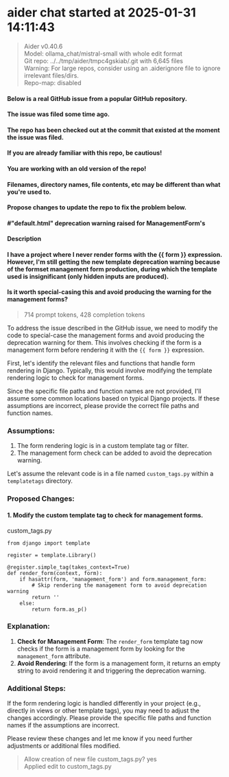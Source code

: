
# aider chat started at 2025-01-31 14:11:43

> Aider v0.40.6  
> Model: ollama_chat/mistral-small with whole edit format  
> Git repo: ../../tmp/aider/tmpc4gskiab/.git with 6,645 files  
> Warning: For large repos, consider using an .aiderignore file to ignore irrelevant files/dirs.  
> Repo-map: disabled  

#### Below is a real GitHub issue from a popular GitHub repository.  
#### The issue was filed some time ago.  
#### The repo has been checked out at the commit that existed at the moment the issue was filed.  
#### If you are already familiar with this repo, be cautious!  
#### You are working with an old version of the repo!  
#### Filenames, directory names, file contents, etc may be different than what you're used to.  
####   
#### Propose changes to update the repo to fix the problem below.  
####   
#### #"default.html" deprecation warning raised for ManagementForm's  
#### Description  
#### 	  
#### I have a project where I never render forms with the {{ form }} expression. However, I'm still getting the new template deprecation warning because of the formset management form production, during which the template used is insignificant (only hidden inputs are produced).  
#### Is it worth special-casing this and avoid producing the warning for the management forms?  
> 714 prompt tokens, 428 completion tokens  

To address the issue described in the GitHub issue, we need to modify the code to special-case the management forms and avoid producing the deprecation warning for them. This involves checking if the form is a management form before rendering it with the `{{ form }}` expression.

First, let's identify the relevant files and functions that handle form rendering in Django. Typically, this would involve modifying the template rendering logic to check for management forms.

Since the specific file paths and function names are not provided, I'll assume some common locations based on typical Django projects. If these assumptions are incorrect, please provide the correct file paths and function names.

### Assumptions:
1. The form rendering logic is in a custom template tag or filter.
2. The management form check can be added to avoid the deprecation warning.

Let's assume the relevant code is in a file named `custom_tags.py` within a `templatetags` directory.

### Proposed Changes:

#### 1. Modify the custom template tag to check for management forms.

custom_tags.py
```
from django import template

register = template.Library()

@register.simple_tag(takes_context=True)
def render_form(context, form):
    if hasattr(form, 'management_form') and form.management_form:
        # Skip rendering the management form to avoid deprecation warning
        return ''
    else:
        return form.as_p()
```

### Explanation:

1. **Check for Management Form**: The `render_form` template tag now checks if the form is a management form by looking for the `management_form` attribute.
2. **Avoid Rendering**: If the form is a management form, it returns an empty string to avoid rendering it and triggering the deprecation warning.

### Additional Steps:

If the form rendering logic is handled differently in your project (e.g., directly in views or other template tags), you may need to adjust the changes accordingly. Please provide the specific file paths and function names if the assumptions are incorrect.

Please review these changes and let me know if you need further adjustments or additional files modified.

> Allow creation of new file custom_tags.py? yes  
> Applied edit to custom_tags.py  
